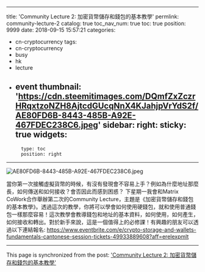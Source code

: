 
---
title: 'Community Lecture 2: 加密貨幣儲存和錢包的基本教學'
permlink: community-lecture-2
catalog: true
toc_nav_num: true
toc: true
position: 9999
date: 2018-09-15 15:57:21
categories:
- cn-cryptocurrency
tags:
- cn-cryptocurrency
- busy
- hk
- lecture
- event
thumbnail: 'https://cdn.steemitimages.com/DQmfZxZczrHRqxtzoNZH8AjtcdGUcqNnX4KJahjpVrYdS2f/AE80FD6B-8443-485B-A92E-467FDEC238C6.jpeg'
sidebar:
    right:
        sticky: true
widgets:
    -
        type: toc
        position: right
---


![AE80FD6B-8443-485B-A92E-467FDEC238C6.jpeg](https://cdn.steemitimages.com/DQmfZxZczrHRqxtzoNZH8AjtcdGUcqNnX4KJahjpVrYdS2f/AE80FD6B-8443-485B-A92E-467FDEC238C6.jpeg)

當你第一次接觸虛擬貨幣的時候，有沒有發現會不容易上手？例如為什麼地址那麼長，如何傳送和如何接收？會否因此而感到困惑？
下星期一我會和Matrix CoWork合作舉辦第二次的Community Lecture，主題是《加密貨幣儲存和錢包的基本教學》。透過這次的教學，你將可以學會如何使用硬錢包，就和使用普通錢包一樣那麼容易！這次教學會教導錢包和地址的基本資料，如何使用，如何產生，如何接收和轉出。對於新手來說，這是一個值得上的必修課！有興趣的朋友可以透過以下連結報名: https://www.eventbrite.com/e/crypto-storage-and-wallets-fundamentals-cantonese-session-tickets-49933889608?aff=erelexpmlt

- - -

This page is synchronized from the post: ['Community Lecture 2: 加密貨幣儲存和錢包的基本教學'](https://steemit.com/@htliao/community-lecture-2)
